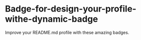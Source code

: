 # Badge-for-design-your-profile-withe-dynamic-badge
Improve your README.md profile with these amazing badges.
